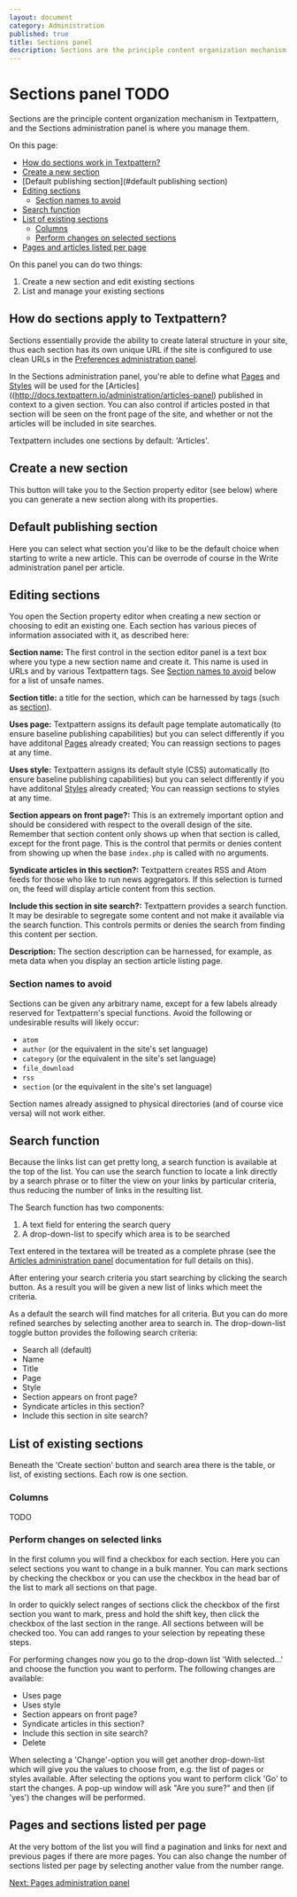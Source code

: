 ```yaml
---
layout: document
category: Administration
published: true
title: Sections panel
description: Sections are the principle content organization mechanism in Textpattern, and the Sections panel is where you manage them.
---
```


# Sections panel TODO

Sections are the principle content organization mechanism in Textpattern, and the Sections administration panel is where you manage them.

On this page:

* [How do sections work in Textpattern?](#how-do-sections-apply-to-textpattern)
* [Create a new section](#create-a-new-section)
* [Default publishing section](#default publishing section)
* [Editing sections](#editing-sections)
  * [Section names to avoid](#section-names-to-avoid)
* [Search function](#search-function)
* [List of existing sections](#list-of-existing-sections)
  * [Columns](#columns)
  * [Perform changes on selected sections](#perform-changes-on-selected-sections)
* [Pages and articles listed per page](#pages-and-articles-listed-per-page)

On this panel you can do two things:

1. Create a new section and edit existing sections
3. List and manage your existing sections

## How do sections apply to Textpattern?

Sections essentially provide the ability to create lateral structure in your site, thus each section has its own unique URL if the site is configured to use clean URLs in the [Preferences administration panel](http://docs.textpattern.io/administration/preferences-panel#article-url-pattern).

In the Sections administration panel, you're able to define what [Pages](http://docs.textpattern.io/administration/pages-panel) and [Styles](http://docs.textpattern.io/administration/styles-panel) will be used for the [Articles]((http://docs.textpattern.io/administration/articles-panel) published in context to a given section. You can also control if articles posted in that section will be seen on the front page of the site, and whether or not the articles will be included in site searches.

Textpattern includes one sections by default: 'Articles'.

## Create a new section

This button will take you to the Section property editor (see below) where you can generate a new section along with its properties.

## Default publishing section

Here you can select what section you'd like to be the default choice when starting to write a new article. This can be overrode of course in the Write administration panel per article.

## Editing sections

You open the Section property editor when creating a new section or choosing to edit an existing one. Each section has various pieces of information associated with it, as described here:

**Section name:** The first control in the section editor panel is a text box where you type a new section name and create it. This name is used in URLs and by various Textpattern tags. See [Section names to avoid](#section-names-to-avoid) below for a list of unsafe names.

**Section title:** a title for the section, which can be harnessed by tags (such as [section](http://docs.textpattern.io/tags/section)).

**Uses page:** Textpattern assigns its default page template automatically (to ensure baseline publishing capabilities) but you can select differently if you have additonal [Pages](http://docs.textpattern.io/administration/pages-panel) already created; You can reassign sections to pages at any time.

**Uses style:** Textpattern assigns its default style (CSS) automatically (to ensure baseline publishing capabilities) but you can select differently if you have additonal [Styles](http://docs.textpattern.io/administration/styles-panel) already created; You can reassign sections to styles at any time.

**Section appears on front page?:** This is an extremely important option and should be considered with respect to the overall design of the site. Remember that section content only shows up when that section is called, except for the front page. This is the control that permits or denies content from showing up when the base `index.php` is called with no arguments.

**Syndicate articles in this section?:** Textpattern creates RSS and Atom feeds for those who like to run news aggregators. If this selection is turned on, the feed will display article content from this section.

**Include this section in site search?:** Textpattern provides a search function. It may be desirable to segregate some content and not make it available via the search function. This controls permits or denies the search from finding this content per section.

**Description:** The section description can be harnessed, for example, as meta data when you display an section article listing page.

### Section names to avoid

Sections can be given any arbitrary name, except for a few labels already reserved for Textpattern's special functions. Avoid the following or undesirable results will likely occur:

* `atom`
* `author` (or the equivalent in the site's set language)
* `category` (or the equivalent in the site's set language)
* `file_download`
* `rss`
* `section` (or the equivalent in the site's set language)

Section names already assigned to physical directories (and of course vice versa) will not work either.

## Search function

Because the links list can get pretty long, a search function is available at the top of the list. You can use the search function to locate a link directly by a search phrase or to filter the view on your links by particular criteria, thus reducing the number of links in the resulting list.

The Search function has two components:

1. A text field for entering the search query
2. A drop-down-list to specify which area is to be searched

Text entered in the textarea will be treated as a complete phrase (see the [Articles administration panel](http://docs.textpattern.io/administration/articles-panel) documentation for full details on this).

After entering your search criteria you start searching by clicking the search button. As a result you will be given a new list of links which meet the criteria.

As a default the search will find matches for all criteria. But you can do more refined searches by selecting another area to search in. The drop-down-list toggle button provides the following search criteria:

* Search all (default)
* Name
* Title
* Page
* Style
* Section appears on front page?
* Syndicate articles in this section?
* Include this section in site search?

## List of existing sections

Beneath the 'Create section' button and search area there is the table, or list, of existing sections. Each row is one section.

### Columns

TODO

### Perform changes on selected links

In the first column you will find a checkbox for each section. Here you can select sections you want to change in a bulk manner. You can mark sections by checking the checkbox or you can use the checkbox in the head bar of the list to mark all sections on that page.

In order to quickly select ranges of sections click the checkbox of the first section you want to mark, press and hold the shift key, then click the checkbox of the last section in the range. All sections between will be checked too. You can add ranges to your selection by repeating these steps.

For performing changes now you go to the drop-down list 'With selected...' and choose the function you want to perform. The following changes are available:

* Uses page
* Uses style
* Section appears on front page?
* Syndicate articles in this section?
* Include this section in site search?
* Delete

When selecting a 'Change'-option you will get another drop-down-list which will give you the values to choose from, e.g. the list of pages or styles available. After selecting the options you want to perform click 'Go' to start the changes. A pop-up window will ask "Are you sure?" and then (if 'yes') the changes will be performed.

## Pages and sections listed per page

At the very bottom of the list you will find a pagination and links for next and previous pages if there are more pages. You can also change the number of sections listed per page by selecting another value from the number range.

[Next: Pages administration panel](http://docs.textpattern.io/administration/pages-panel)
